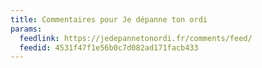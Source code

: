 ```yaml
---
title: Commentaires pour Je dépanne ton ordi
params:
  feedlink: https://jedepannetonordi.fr/comments/feed/
  feedid: 4531f47f1e56b0c7d082ad171facb433
---
```

